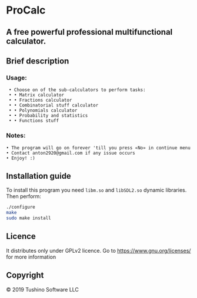 # ProCalc 
## A free powerful professional multifunctional calculator. 

## Brief description
### Usage:
```
 • Choose on of the sub-calculators to perform tasks:
 • • Matrix calculator
 • • Fractions calculator
 • • Combinatorial stuff calculator
 • • Polynomials calculator
 • • Probability and statistics
 • • Functions stuff
```

### Notes:
	• The program will go on forever 'till you press «No» in continue menu
	• Contact anton2920@gmail.com if any issue occurs
	• Enjoy! :)

## Installation guide
To install this program you need `libm.so` and `libSDL2.so` dynamic libraries.
Then perform: 
```bash
./configure
make
sudo make install
```

## Licence
It distributes only under GPLv2 licence. Go to https://www.gnu.org/licenses/ for more information

## Copyright 
© 2019 Tushino Software LLC
